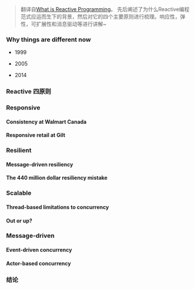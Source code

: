 > 翻译自[What is Reactive Programming](https://medium.com/reactive-programming/what-is-reactive-programming-bc9fa7f4a7fc)。 先后阐述了为什么Reactive编程范式应运而生下的背景，然后对它的四个主要原则进行梳理。响应性，弹性，可扩展性和消息驱动等进行讲解~


### Why things are different now


- 1999

- 2005

- 2014

### Reactive 四原则

### Responsive

#### Consistency at Walmart Canada

#### Responsive retail at Gilt

### Resilient

#### Message-driven resiliency
#### The 440 million dollar resiliency mistake

### Scalable

#### Thread-based limitations to concurrency

#### Out or up?

### Message-driven

#### Event-driven concurrency
#### Actor-based concurrency

### 结论





